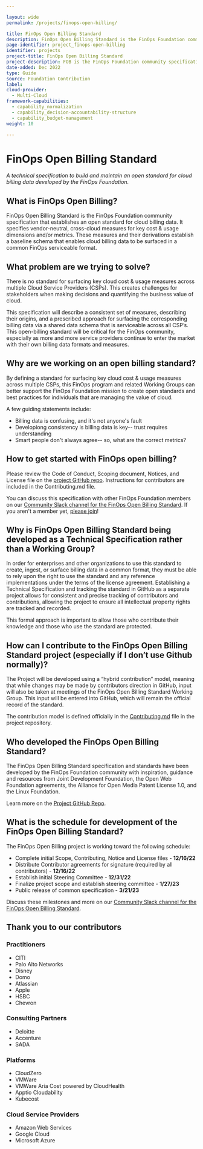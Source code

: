```yaml
---

layout: wide
permalink: /projects/finops-open-billing/

title: FinOps Open Billing Standard
description: FinOps Open Billing Standard is the FinOps Foundation community specification that establishes an open standard for cloud billing data. Get updates on the technical specification and related projects here.
page-identifier: project_finops-open-billing
identifier: projects
project-title: FinOps Open Billing Standard
project-description: FOB is the FinOps Foundation community specification that establishes an open standard for cloud billing data. Get updates on the technical specification and related projects here.
date-added: Dec 2022
type: Guide
source: Foundation Contribution
label:
cloud-provider:
  - Multi-Cloud
framework-capabilities:
  - capability_normalization
  - capability_decision-accountability-structure
  - capability_budget-management
weight: 10

---
```


# FinOps Open Billing Standard
*A technical specification to build and maintain an open standard for cloud billing data developed by the FinOps Foundation.*

## What is FinOps Open Billing?
FinOps Open Billing Standard is the FinOps Foundation community specification that establishes an open standard for cloud billing data. It specifies vendor-neutral, cross-cloud measures for key cost & usage dimensions and/or metrics. These measures and their derivations establish a baseline schema that enables cloud billing data to be surfaced in a common FinOps serviceable format.

## What problem are we trying to solve?
There is no standard for surfacing key cloud cost & usage measures across multiple Cloud Service Providers (CSPs). This creates challenges for stakeholders when making decisions and quantifying the business value of cloud.

This specification will describe a consistent set of measures, describing their origins, and a prescribed approach for surfacing the corresponding billing data via a shared data schema that is serviceable across all CSP’s. This open-billing standard will be critical for the FinOps community, especially as more and more service providers continue to enter the market with their own billing data formats and measures.

## Why are we working on an open billing standard?
By defining a standard for surfacing key cloud cost & usage measures across multiple CSPs, this FinOps program and related Working Groups can better support the FinOps Foundation mission to create open standards and best practices for individuals that are managing the value of cloud.

A few guiding statements include:

* Billing data is confusing, and it's not anyone's fault
* Developiong consistency is billing data is key-- trust requires understanding
* Smart people don't always agree-- so, what are the correct metrics?

## How to get started with FinOps open billing?
Please review the Code of Conduct, Scoping document, Notices, and License file on the [project GitHub repo](https://github.com/finopsfoundation/finops-open-billing). Instructions for contributors are included in the Contributing.md file.

You can discuss this specification with other FinOps Foundation members on our [Community Slack channel for the FinOps Open Billing Standard](https://finopsfoundation.slack.com/archives/C045R6BPB2Q). If you aren't a member yet, [please join](https://www.finops.org/membership/)!

## Why is FinOps Open Billing Standard being developed as a Technical Specification rather than a Working Group?
In order for enterprises and other organizations to use this standard to create, ingest, or surface billing data in a common format, they must be able to rely upon the right to use the standard and any reference implementations under the terms of the license agreement. Establishing a Technical Specification and tracking the standard in GitHub as a separate project allows for consistent and precise tracking of contributors and contributions, allowing the project to ensure all intellectual property rights are tracked and recorded.

This formal approach is important to allow those who contribute their knowledge and those who use the standard are protected.

## How can I contribute to the FinOps Open Billing Standard project (especially if I don’t use Github normally)?
The Project will be developed using a “hybrid contribution” model, meaning that while changes may be made by contributors direction in GitHub, input will also be taken at meetings of the FinOps Open Billing Standard Working Group. This input will be entered into GitHub, which will remain the official record of the standard.

The contribution model is defined officially in the [Contributing.md](https://github.com/finopsfoundation/finops-open-billing/blob/main/Contributing.md) file in the project repository.

## Who developed the FinOps Open Billing Standard?
The FinOps Open Billing Standard specification and standards have been developed by the FinOps Foundation community with inspiration, guidance and resources from Joint Development Foundation, the Open Web Foundation agreements, the Alliance for Open Media Patent License 1.0, and the Linux Foundation.

Learn more on the [Project GitHub Repo](https://github.com/finopsfoundation/finops-open-billing).

## What is the schedule for development of the FinOps Open Billing Standard?

The FinOps Open Billing project is working toward the following schedule:
* Complete initial Scope, Contributing, Notice and License files - **12/16/22**
* Distribute Contributor agreements for signature (required by all contributors) - **12/16/22**
* Establish initial Steering Committee - **12/31/22**
* Finalize project scope and establish steering committee - **1/27/23**
* Public release of common specification - **3/21/23**

Discuss these milestones and more on our [Community Slack channel for the FinOps Open Billing Standard](https://finopsfoundation.slack.com/archives/C045R6BPB2Q).

## Thank you to our contributors

### Practitioners

* CITI
* Palo Alto Networks
* Disney
* Domo
* Atlassian
* Apple
* HSBC
* Chevron

### Consulting Partners

* Deloitte
* Accenture
* SADA

### Platforms

* CloudZero
* VMWare
* VMWare Aria Cost powered by CloudHealth
* Apptio Cloudability
* Kubecost

### Cloud Service Providers

* Amazon Web Services
* Google Cloud
* Microsoft Azure

